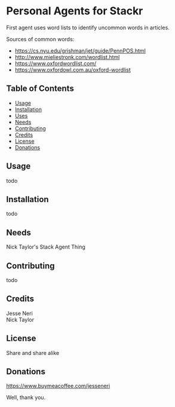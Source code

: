 # Personal Agents for Stackr

First agent uses word lists to identify uncommon words in articles.  

Sources of common words:  

* https://cs.nyu.edu/grishman/jet/guide/PennPOS.html
* http://www.mieliestronk.com/wordlist.html
* https://www.oxfordwordlist.com/
* https://www.oxfordowl.com.au/oxford-wordlist

## Table of Contents 

* [Usage](#usage) 
* [Installation](#installation) 
* [Uses](#uses) 
* [Needs](#needs) 
* [Contributing](#contributing) 
* [Credits](#credits) 
* [License](#license) 
* [Donations](#donations) 

## Usage

todo

## Installation

todo

## Needs

Nick Taylor's Stack Agent Thing


## Contributing

todo

## Credits

Jesse Neri  
Nick Taylor

## License

Share and share alike

## Donations

https://www.buymeacoffee.com/jesseneri

Well, thank you.

